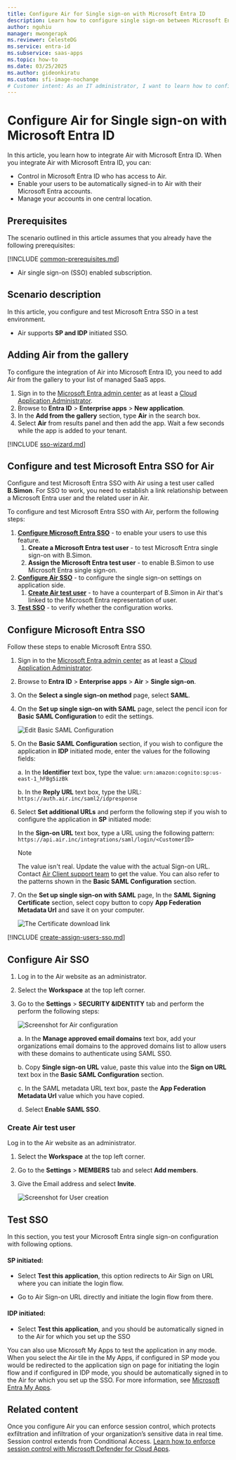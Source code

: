 ```yaml
---
title: Configure Air for Single sign-on with Microsoft Entra ID
description: Learn how to configure single sign-on between Microsoft Entra ID and Air.
author: nguhiu
manager: mwongerapk
ms.reviewer: CelesteDG
ms.service: entra-id
ms.subservice: saas-apps
ms.topic: how-to
ms.date: 03/25/2025
ms.author: gideonkiratu
ms.custom: sfi-image-nochange
# Customer intent: As an IT administrator, I want to learn how to configure single sign-on between Microsoft Entra ID and Air so that I can control who has access to Air, enable automatic sign-in with Microsoft Entra accounts, and manage my accounts in one central location.
---
```


# Configure Air for Single sign-on with Microsoft Entra ID

In this article,  you learn how to integrate Air with Microsoft Entra ID. When you integrate Air with Microsoft Entra ID, you can:

* Control in Microsoft Entra ID who has access to Air.
* Enable your users to be automatically signed-in to Air with their Microsoft Entra accounts.
* Manage your accounts in one central location.

## Prerequisites

The scenario outlined in this article assumes that you already have the following prerequisites:

[!INCLUDE [common-prerequisites.md](~/identity/saas-apps/includes/common-prerequisites.md)]
* Air single sign-on (SSO) enabled subscription.

## Scenario description

In this article,  you configure and test Microsoft Entra SSO in a test environment.

* Air supports **SP and IDP** initiated SSO.

## Adding Air from the gallery

To configure the integration of Air into Microsoft Entra ID, you need to add Air from the gallery to your list of managed SaaS apps.

1. Sign in to the [Microsoft Entra admin center](https://entra.microsoft.com) as at least a [Cloud Application Administrator](~/identity/role-based-access-control/permissions-reference.md#cloud-application-administrator).
1. Browse to **Entra ID** > **Enterprise apps** > **New application**.
1. In the **Add from the gallery** section, type **Air** in the search box.
1. Select **Air** from results panel and then add the app. Wait a few seconds while the app is added to your tenant.

 [!INCLUDE [sso-wizard.md](~/identity/saas-apps/includes/sso-wizard.md)]


<a name='configure-and-test-azure-ad-sso-for-air'></a>

## Configure and test Microsoft Entra SSO for Air

Configure and test Microsoft Entra SSO with Air using a test user called **B.Simon**. For SSO to work, you need to establish a link relationship between a Microsoft Entra user and the related user in Air.

To configure and test Microsoft Entra SSO with Air, perform the following steps:

1. **[Configure Microsoft Entra SSO](#configure-azure-ad-sso)** - to enable your users to use this feature.
    1. **Create a Microsoft Entra test user** - to test Microsoft Entra single sign-on with B.Simon.
    1. **Assign the Microsoft Entra test user** - to enable B.Simon to use Microsoft Entra single sign-on.
1. **[Configure Air SSO](#configure-air-sso)** - to configure the single sign-on settings on application side.
    1. **[Create Air test user](#create-air-test-user)** - to have a counterpart of B.Simon in Air that's linked to the Microsoft Entra representation of user.
1. **[Test SSO](#test-sso)** - to verify whether the configuration works.

<a name='configure-azure-ad-sso'></a>

## Configure Microsoft Entra SSO

Follow these steps to enable Microsoft Entra SSO.

1. Sign in to the [Microsoft Entra admin center](https://entra.microsoft.com) as at least a [Cloud Application Administrator](~/identity/role-based-access-control/permissions-reference.md#cloud-application-administrator).
1. Browse to **Entra ID** > **Enterprise apps** > **Air** > **Single sign-on**.
1. On the **Select a single sign-on method** page, select **SAML**.
1. On the **Set up single sign-on with SAML** page, select the pencil icon for **Basic SAML Configuration** to edit the settings.

   ![Edit Basic SAML Configuration](common/edit-urls.png)

1. On the **Basic SAML Configuration** section, if you wish to configure the application in **IDP** initiated mode, enter the values for the following fields:

    a. In the **Identifier** text box, type the value:
    `urn:amazon:cognito:sp:us-east-1_hFBg5izBk`

    b. In the **Reply URL** text box, type the URL:
    `https://auth.air.inc/saml2/idpresponse`

1. Select **Set additional URLs** and perform the following step if you wish to configure the application in **SP** initiated mode:

    In the **Sign-on URL** text box, type a URL using the following pattern:
    `https://api.air.inc/integrations/saml/login/<CustomerID>`

	> [!NOTE]
	> The value isn't  real. Update the value with the actual Sign-on URL. Contact [Air Client support team](mailto:dev@air.inc) to get the value. You can also refer to the patterns shown in the **Basic SAML Configuration** section.

1. On the **Set up single sign-on with SAML** page, In the **SAML Signing Certificate** section, select copy button to copy **App Federation Metadata Url** and save it on your computer.

	![The Certificate download link](common/copy-metadataurl.png)

<a name='create-an-azure-ad-test-user'></a>

[!INCLUDE [create-assign-users-sso.md](~/identity/saas-apps/includes/create-assign-users-sso.md)]

## Configure Air SSO

1. Log in to the Air website as an administrator.

1. Select the **Workspace** at the top left corner.

1. Go to the **Settings** > **SECURITY &IDENTITY** tab and perform the perform the following steps:

    ![Screenshot for Air configuration](./media/air-tutorial/integration.png)

    a. In the **Manage approved email domains** text box, add your organizations email domains to the approved domains list to allow users with these domains to authenticate using SAML SSO. 
    
    b. Copy **Single sign-on URL** value, paste this value into the **Sign on URL** text box in the **Basic SAML Configuration** section.

    c. In the SAML metadata URL text box, paste the **App Federation Metadata Url** value which you have copied.

    d. Select **Enable SAML SSO**.

### Create Air test user

Log in to the Air website as an administrator.

1. Select the **Workspace** at the top left corner.

1. Go to the **Settings** > **MEMBERS** tab and select **Add members**.

1. Give the Email address and select **Invite**.

    ![Screenshot for User creation](./media/air-tutorial/user-new.png)


## Test SSO 

In this section, you test your Microsoft Entra single sign-on configuration with following options.

#### SP initiated:

* Select **Test this application**, this option redirects to Air Sign on URL where you can initiate the login flow.

* Go to Air Sign-on URL directly and initiate the login flow from there.

#### IDP initiated:

* Select **Test this application**, and you should be automatically signed in to the Air for which you set up the SSO

You can also use Microsoft My Apps to test the application in any mode. When you select the Air tile in the My Apps, if configured in SP mode you would be redirected to the application sign on page for initiating the login flow and if configured in IDP mode, you should be automatically signed in to the Air for which you set up the SSO. For more information, see [Microsoft Entra My Apps](/azure/active-directory/manage-apps/end-user-experiences#azure-ad-my-apps).


## Related content

Once you configure Air you can enforce session control, which protects exfiltration and infiltration of your organization’s sensitive data in real time. Session control extends from Conditional Access. [Learn how to enforce session control with Microsoft Defender for Cloud Apps](/cloud-app-security/proxy-deployment-aad).
